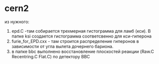 # cern2
из нужного:
1) epd.C -там собирается трехмерная гистограмма для ламб (кси). В папке ksi создается гистограмма соответсвенно для кси-гиперона
2) furie_for_EPD.cxx - там строится распределение гиперонов в зависимости от угла вылета дочернего бариона.
3) в папке bbc выполнено восстановление плоскостей реакции (Raw.C Recentring.C Flat.C) по детектору BBC   
